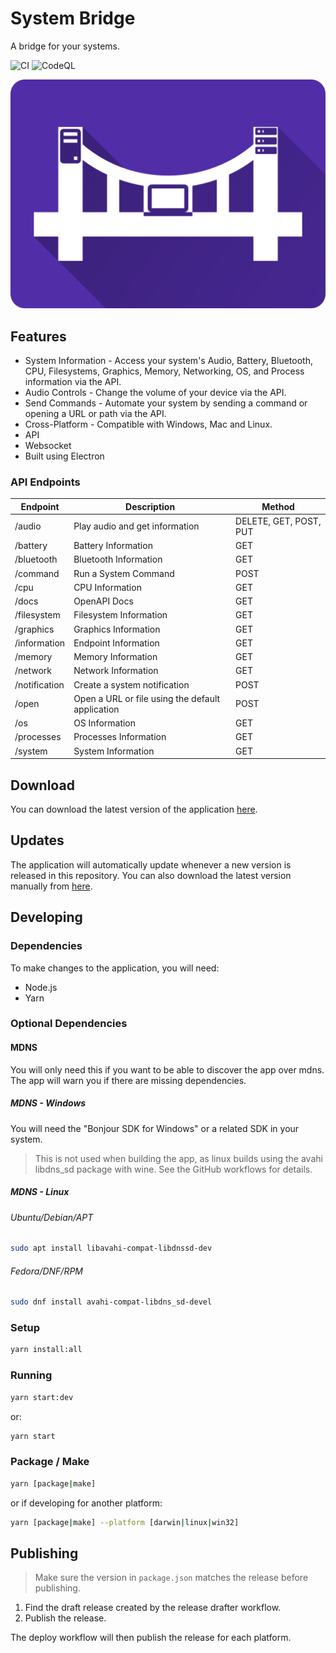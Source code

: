 # System Bridge

A bridge for your systems.

![CI](https://github.com/timmo001/system-bridge/workflows/CI/badge.svg) ![CodeQL](https://github.com/timmo001/system-bridge/workflows/CodeQL/badge.svg)

![Logo](./public/system-bridge-rect.png)

## Features

- System Information - Access your system's Audio, Battery, Bluetooth, CPU,
 Filesystems, Graphics, Memory, Networking, OS, and Process information via the
 API.
- Audio Controls - Change the volume of your device via the API.
- Send Commands - Automate your system by sending a command or opening a URL or
 path via the API.
- Cross-Platform - Compatible with Windows, Mac and Linux.
- API
- Websocket
- Built using Electron

### API Endpoints

| Endpoint      | Description                                      | Method                 |
| ------------  | ------------------------------------------------ | ---------------------- |
| /audio        | Play audio and get information                   | DELETE, GET, POST, PUT |
| /battery      | Battery Information                              | GET                    |
| /bluetooth    | Bluetooth Information                            | GET                    |
| /command      | Run a System Command                             | POST                   |
| /cpu          | CPU Information                                  | GET                    |
| /docs         | OpenAPI Docs                                     | GET                    |
| /filesystem   | Filesystem Information                           | GET                    |
| /graphics     | Graphics Information                             | GET                    |
| /information  | Endpoint Information                             | GET                    |
| /memory       | Memory Information                               | GET                    |
| /network      | Network Information                              | GET                    |
| /notification | Create a system notification                     | POST                   |
| /open         | Open a URL or file using the default application | POST                   |
| /os           | OS Information                                   | GET                    |
| /processes    | Processes Information                            | GET                    |
| /system       | System Information                               | GET                    |

## Download

You can download the latest version of the application [here](https://github.com/timmo001/system-bridge/releases).

## Updates

The application will automatically update whenever a new version is released in
this repository. You can also download the latest version manually from [here](https://github.com/timmo001/system-bridge/releases).

## Developing

### Dependencies

To make changes to the application, you will need:

- Node.js
- Yarn

### Optional Dependencies

#### MDNS

You will only need this if you want to be able to discover the app over mdns.
The app will warn you if there are missing dependencies.

##### MDNS - Windows

You will need the "Bonjour SDK for Windows" or a related SDK in your system.

> This is not used when building the app, as linux builds using the avahi
> libdns_sd package with wine. See the GitHub workflows for details.

##### MDNS - Linux

###### Ubuntu/Debian/APT

```bash
sudo apt install libavahi-compat-libdnssd-dev
```

###### Fedora/DNF/RPM

```bash
sudo dnf install avahi-compat-libdns_sd-devel
```

### Setup

```bash
yarn install:all
```

### Running

```bash
yarn start:dev
```

or:

```bash
yarn start
```

### Package / Make

```bash
yarn [package|make]
```

or if developing for another platform:

```bash
yarn [package|make] --platform [darwin|linux|win32]
```

## Publishing

> Make sure the version in `package.json` matches the release before publishing.

1. Find the draft release created by the release drafter workflow.
1. Publish the release.

The deploy workflow will then publish the release for each platform.
